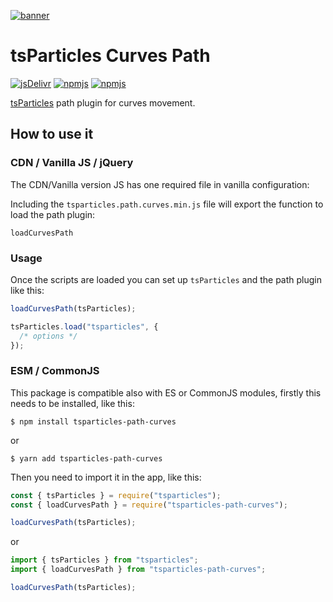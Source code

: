 [![banner](https://particles.js.org/images/banner3.png)](https://particles.js.org)

# tsParticles Curves Path

[![jsDelivr](https://data.jsdelivr.com/v1/package/npm/tsparticles-path-curves/badge)](https://www.jsdelivr.com/package/npm/tsparticles-path-curves)
[![npmjs](https://badge.fury.io/js/tsparticles-path-curves.svg)](https://www.npmjs.com/package/tsparticles-path-curves)
[![npmjs](https://img.shields.io/npm/dt/tsparticles-path-curves)](https://www.npmjs.com/package/tsparticles-path-curves)

[tsParticles](https://github.com/matteobruni/tsparticles) path plugin for curves movement.

## How to use it

### CDN / Vanilla JS / jQuery

The CDN/Vanilla version JS has one required file in vanilla configuration:

Including the `tsparticles.path.curves.min.js` file will export the function to load the path plugin:

```
loadCurvesPath
```

### Usage

Once the scripts are loaded you can set up `tsParticles` and the path plugin like this:

```javascript
loadCurvesPath(tsParticles);

tsParticles.load("tsparticles", {
  /* options */
});
```

### ESM / CommonJS

This package is compatible also with ES or CommonJS modules, firstly this needs to be installed, like this:

```shell
$ npm install tsparticles-path-curves
```

or

```shell
$ yarn add tsparticles-path-curves
```

Then you need to import it in the app, like this:

```javascript
const { tsParticles } = require("tsparticles");
const { loadCurvesPath } = require("tsparticles-path-curves");

loadCurvesPath(tsParticles);
```

or

```javascript
import { tsParticles } from "tsparticles";
import { loadCurvesPath } from "tsparticles-path-curves";

loadCurvesPath(tsParticles);
```
